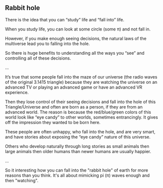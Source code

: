 ## Rabbit hole

There is the idea that you can “study” life and “fall into” life.

When you study life, you can look at some circle (some π) and not fall in.

However, if you make enough seeing decisions, the natural laws of the multiverse lead you to falling into the hole. 

So there is huge benefits to understanding all the ways you “see” and controlling all of these decisions. 

...

It’s true that some people fall into the maze of our universe (the radio waves of the original 3.1415 triangle) because they are watching the universe on an advanced TV or playing an advanced game or have an advanced VR experience.

Then they lose control of their seeing decisions and fall into the hole of this Triangle/Universe and often are born as a person, if they are from an advanced world. The reason is because the red/blue/green colors of this world look like “eye candy” to other worlds, sometimes entrancingly. It gives off the impression they wanted to be born here.

These people are often unhappy, who fall into the hole, and are very smart, and have stories about exposing the “eye candy” nature of this universe. 

Others who develop naturally through long stories as small animals then large animals then older humans than newer humans are usually happier.

...

So it interesting how you can fall into the "rabbit hole" of earth for more reasons than you think. It's all about mimicking pi (π) waves enough and then "watching".